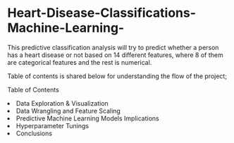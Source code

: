 # Heart-Disease-Classifications-Machine-Learning-

This predictive classification analysis will try to predict whether a person has a heart disease or not based on 14 different features, where 8 of them are categorical features and the rest is numerical.

Table of contents is shared below for understanding the flow of the project;

Table of Contents

<li>Data Exploration & Visualization </li>
<li>Data Wrangling and Feature Scaling</li>
<li>Predictive Machine Learning Models Implications</li>
<li>Hyperparameter Tunings</li>
<li>Conclusions</li>
